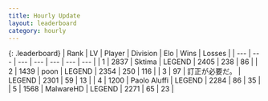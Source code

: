 ```yaml
---
title: Hourly Update
layout: leaderboard
category: hourly
---
```


{: .leaderboard}
| Rank | LV | Player | Division | Elo | Wins | Losses |
| --- | --- | --- | --- | --- | --- | --- |
| <span data-change="0">1</span> | 2837 | <span title="ID: 353063">Sktima</span> | LEGEND | <span data-change="0">2405</span> | <span data-change="0">238</span> | <span data-change="0">86</span> |
| <span data-change="0">2</span> | 1439 | <span title="ID: 540690">poon</span> | LEGEND | <span data-change="0">2354</span> | <span data-change="0">250</span> | <span data-change="0">116</span> |
| <span data-change="0">3</span> | 97 | <span title="ID: 754604">訂正が必要だ。</span> | LEGEND | <span data-change="0">2301</span> | <span data-change="0">59</span> | <span data-change="0">13</span> |
| <span data-change="0">4</span> | 1200 | <span title="ID: 512212">Paolo Aluffi</span> | LEGEND | <span data-change="0">2284</span> | <span data-change="0">86</span> | <span data-change="0">35</span> |
| <span data-change="0">5</span> | 1568 | <span title="ID: 261794">MalwareHD</span> | LEGEND | <span data-change="0">2271</span> | <span data-change="0">65</span> | <span data-change="0">23</span> |